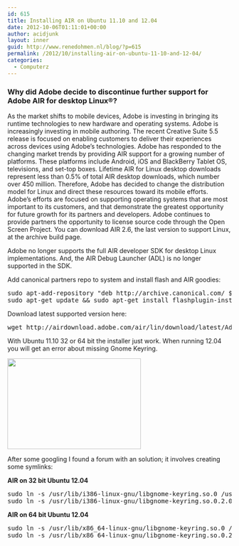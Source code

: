 ```yaml
---
id: 615
title: Installing AIR on Ubuntu 11.10 and 12.04
date: 2012-10-06T01:11:01+00:00
author: acidjunk
layout: inner
guid: http://www.renedohmen.nl/blog/?p=615
permalink: /2012/10/installing-air-on-ubuntu-11-10-and-12-04/
categories:
  - Computerz
---
```

### Why did Adobe decide to discontinue further support for Adobe AIR for desktop Linux®?

As the market shifts to mobile devices, Adobe is investing in bringing its runtime technologies to new hardware and operating systems. Adobe is increasingly investing in mobile authoring. The recent Creative Suite 5.5 release is focused on enabling customers to deliver their experiences across devices using Adobe&#8217;s technologies. Adobe has responded to the changing market trends by providing AIR support for a growing number of platforms. These platforms include Android, iOS and BlackBerry Tablet OS, televisions, and set-top boxes. Lifetime AIR for Linux desktop downloads represent less than 0.5% of total AIR desktop downloads, which number over 450 million. Therefore, Adobe has decided to change the distribution model for Linux and direct these resources toward its mobile efforts. Adobe&#8217;s efforts are focused on supporting operating systems that are most important to its customers, and that demonstrate the greatest opportunity for future growth for its partners and developers. Adobe continues to provide partners the opportunity to license source code through the Open Screen Project. You can download AIR 2.6, the last version to support Linux, at the archive build page.

Adobe no longer supports the full AIR developer SDK for desktop Linux implementations. And, the AIR Debug Launcher (ADL) is no longer supported in the SDK.

Add canonical partners repo to system and install flash and AIR goodies:

<pre>sudo apt-add-repository "deb http://archive.canonical.com/ $(lsb_release -sc) partner"
sudo apt-get update && sudo apt-get install flashplugin-installer acroread</pre>

Download latest supported version here:

<pre>wget http://airdownload.adobe.com/air/lin/download/latest/AdobeAIRInstaller.bin</pre>

With Ubuntu 11.10 32 or 64 bit the installer just work. When running 12.04 you will get an error about missing Gnome Keyring.

[<img class="alignnone size-medium wp-image-616" title="Schermafbeelding 2012-10-02 om 01.08.25" src="http://www.renedohmen.nl/blog/wp-content/uploads/2012/10/Schermafbeelding-2012-10-02-om-01.08.25-300x204.png" alt="" width="300" height="204" srcset="http://www.renedohmen.nl/blog/wp-content/uploads/2012/10/Schermafbeelding-2012-10-02-om-01.08.25-300x204.png 300w, http://www.renedohmen.nl/blog/wp-content/uploads/2012/10/Schermafbeelding-2012-10-02-om-01.08.25.png 951w" sizes="(max-width: 300px) 100vw, 300px" />](http://www.renedohmen.nl/blog/wp-content/uploads/2012/10/Schermafbeelding-2012-10-02-om-01.08.25.png)

After some googling I found a forum with an solution; it involves creating some symlinks:

**AIR on 32 bit Ubuntu 12.04**

<pre>sudo ln -s /usr/lib/i386-linux-gnu/libgnome-keyring.so.0 /usr/lib/libgnome-keyring.so.0
sudo ln -s /usr/lib/i386-linux-gnu/libgnome-keyring.so.0.2.0 /usr/lib/libgnome-keyring.so.0.2.0</pre>

**AIR on 64 bit Ubuntu 12.04**

<pre>sudo ln -s /usr/lib/x86_64-linux-gnu/libgnome-keyring.so.0 /usr/lib/libgnome-keyring.so.0
sudo ln -s /usr/lib/x86_64-linux-gnu/libgnome-keyring.so.0.2.0 /usr/lib/libgnome-keyring.so.0.2.0</pre>